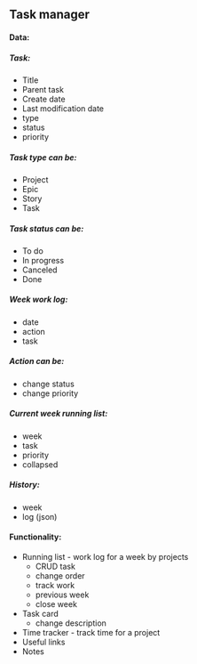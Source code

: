 ## Task manager

#### Data:
##### Task:
- Title
- Parent task
- Create date
- Last modification date
- type
- status 
- priority
##### Task type can be:
- Project
- Epic
- Story
- Task
##### Task status can be:
- To do
- In progress
- Canceled
- Done
##### Week work log:
- date
- action
- task
##### Action  can be:
- change status
- change priority
##### Current week running list:
- week
- task 
- priority
- collapsed

##### History:
- week
- log (json)


#### Functionality:
- Running list - work log for a week by projects
    - CRUD task
    - change order
    - track work 
    - previous week
    - close week
- Task card 
    - change description
- Time tracker - track time for a project
- Useful links
- Notes